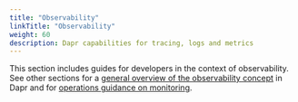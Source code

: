 ```yaml
---
title: "Observability"
linkTitle: "Observability"
weight: 60
description: Dapr capabilities for tracing, logs and metrics
---
```


This section includes guides for developers in the context of observability. See other sections for a [general overview of the observability concept](/docs/concepts/observability/) in Dapr and for [operations guidance on monitoring](/docs/operations/monitoring/).
